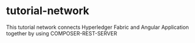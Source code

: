# tutorial-network
This tutorial network connects Hyperledger Fabric and Angular Application together by using COMPOSER-REST-SERVER

